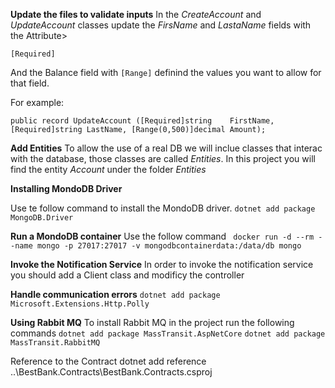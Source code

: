 **Update the files to validate inputs**
In the *CreateAccount* and *UpdateAccount* classes update the *FirsName* and *LastaName* fields with the Attribute>

```[Required]```

And the Balance field with ```[Range]``` definind the values you want to allow for that field.

For example:

```public record UpdateAccount ([Required]string    FirstName, [Required]string LastName, [Range(0,500)]decimal Amount);```


**Add Entities**
To allow the use of a real DB we will inclue classes that interac with the database, those classes are called *Entities*. In this project you will find the entity *Account* under the folder *Entities*


**Installing MondoDB Driver**

Use te follow command to install the MondoDB driver.
``` dotnet add package MongoDB.Driver ```

**Run a MondoDB container**
Use the follow command
``` docker run -d --rm --name mongo -p 27017:27017 -v mongodbcontainerdata:/data/db mongo```

**Invoke the Notification Service**
In order to invoke the notification service you should add a Client class and modificy the controller

**Handle communication errors** 
```dotnet add package Microsoft.Extensions.Http.Polly```

**Using Rabbit MQ**
To install Rabbit MQ in the project run the following commands
```dotnet add package MassTransit.AspNetCore```
```dotnet add package MassTransit.RabbitMQ```

Reference to the Contract
dotnet add reference ..\BestBank.Contracts\BestBank.Contracts.csproj
